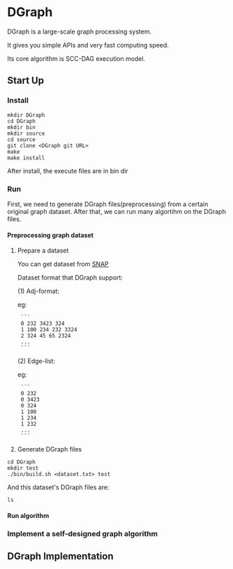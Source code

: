 # DGraph
  DGraph is a large-scale graph processing system.
  
  It gives you simple APIs and very fast computing speed.
  
  Its core algorithm is SCC-DAG execution model.

## Start Up
### Install
``` shell
mkdir DGraph
cd DGraph
mkdir bin
mkdir source
cd source
git clone <DGraph git URL>
make
make install
```
After install, the execute files are in bin dir

### Run
First, we need to generate DGraph files(preprocessing) from a certain original graph dataset. After that, we can run many algortihm on the DGraph files.
#### Preprocessing graph dataset
1. Prepare a dataset

    You can get dataset from [SNAP](http://snap.stanford.edu/data/)
    
    Dataset format that DGraph support: 
    
    (1) Adj-format:
    
      eg:
      
        ``` 
        0 232 3423 324
        1 100 234 232 3324
        2 324 45 65 2324
        ...
        ```
    (2) Edge-list:
    
      eg:
      
        ```
        0 232
        0 3423
        0 324
        1 100
        1 234
        1 232
        ...
        ```

2. Generate DGraph files
``` shell
cd DGraph
mkdir test
./bin/build.sh <dataset.txt> test
```

And this dataset's DGraph files are:

```
ls
```

#### Run algorithm


### Implement a self-designed graph algorithm

## DGraph Implementation
